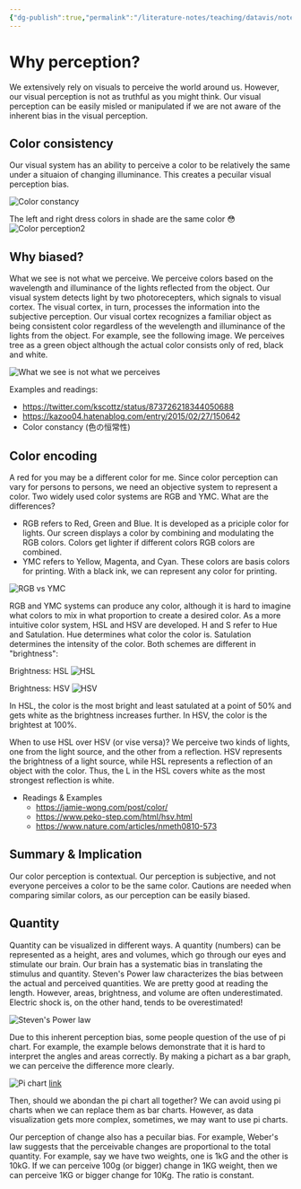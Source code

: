 ```yaml
---
{"dg-publish":true,"permalink":"/literature-notes/teaching/datavis/note/perception-data-vis/","dgHomeLink":true,"dgPassFrontmatter":false}
---
```




# Why perception?

We extensively rely on visuals to perceive the world around us. However, our visual perception is not as truthful as you might think. Our visual perception can be easily misled or manipulated if we are not aware of the inherent bias in the visual perception. 



## Color consistency 

Our visual system has an ability to perceive a color to be relatively the same under a situaion of changing illuminance.  This creates a pecuilar visual perception bias.  

![Color constancy](https://cdn-ak.f.st-hatena.com/images/fotolife/k/kazoo04/20150227/20150227155035.png)

The left and right dress colors in shade are the same color 😳
![Color perception2](https://pbs.twimg.com/media/CfINXByUYAAPCbE?format=png&name=small)


## Why biased?
What we see is not what we perceive. We perceive colors based on the wavelength and illuminance of the lights reflected from the object. Our visual system detects light by two photorecepters, which signals to visual cortex. The visual cortex, in turn, processes the information into the subjective perception. Our visual cortex recognizes a familiar object as being consistent color regardless of the wevelength and illuminance of the lights from the object. For example, see the following image. We perceives tree as a green object although the actual color consists only of red, black and white. 

![What we see is not what we perceives](https://upload.wikimedia.org/wikipedia/en/thumb/8/81/Mountain-spring-redwhite.png/520px-Mountain-spring-redwhite.png)

Examples and readings:
- https://twitter.com/kscottz/status/873726218344050688
- https://kazoo04.hatenablog.com/entry/2015/02/27/150642
- Color constancy (色の恒常性)

## Color encoding 

A red for you may be a different color for me. Since color perception can vary for persons to persons, we need an objective system to represent a color. Two widely used color systems are RGB and YMC. What are the differences?
- RGB refers to Red, Green and Blue. It is developed as a priciple color for lights. Our screen displays a color by combining and modulating the RGB colors. Colors get lighter if different colors RGB colors are combined. 
- YMC refers to Yellow, Magenta, and Cyan. These colors are basis colors for printing. With a black ink, we can represent any color for printing.

![RGB vs YMC](https://souzoulog.com/wp-content/uploads/2019/07/RGTBCMY.png)

RGB and YMC systems can produce any color, although it is hard to imagine what colors to mix in what proportion to create a desired color. As a more intuitive color system, HSL and HSV are developed. H and S refer to Hue and Satulation. Hue determines what color the color is. Satulation determines the intensity of the color. Both schemes are different in "brightness":

Brightness: HSL
![HSL](https://www.peko-step.com/image/img_hsv005.png)

Brightness: HSV
![HSV](https://www.peko-step.com/image/img_hsv003.png)

In HSL, the color is the most bright and least satulated at a point of 50% and gets white as the brightness increases further. In HSV, the color is the brightest at 100%. 

When to use HSL over HSV (or vise versa)? We perceive two kinds of lights, one from the light source, and the other from a reflection. HSV represents the brightness of a light source, while HSL represents a reflection of an object with the color. Thus, the L in the HSL covers white as the most strongest reflection is white.  

- Readings & Examples
	- https://jamie-wong.com/post/color/
	- https://www.peko-step.com/html/hsv.html
	- https://www.nature.com/articles/nmeth0810-573


## Summary & Implication 

Our color perception is contextual. Our perception is subjective, and not everyone perceives a color to be the same color. Cautions are needed when comparing similar colors, as our perception can be easily biased.

## Quantity 
Quantity can be visualized in different ways. A quantity (numbers) can be represented as a height, ares and volumes, which go through our eyes and stimulate our brain. Our brain has a systematic bias in translating the stimulus and quantity. Steven's Power law characterizes the bias between the actual and perceived quantities. We are pretty good at reading the length. However, areas, brightness, and volume are often underestimated. Electric shock is, on the other hand, tends to be overestimated!

![Steven's Power law](https://graphworkflow.files.wordpress.com/2019/09/stevens_law.png)

Due to this inherent perception bias, some people question of the use of pi chart. For example, the example belows demonstrate that it is hard to interpret the angles and areas correctly. By making a pichart as a bar graph, we can perceive the difference more clearly. 

![Pi chart](https://qph.cf2.quoracdn.net/main-qimg-b21b31338ffe580c7c5e2723f1d7ffe6-lq)
[link](https://www.quora.com/How-and-why-are-pie-charts-considered-evil-by-data-visualization-experts)

Then, should we abondan the pi chart all together? We can avoid using pi charts when we can replace them as bar charts. However, as data visualization gets more complex, sometimes, we may want to use pi charts. 

Our perception of change also has a pecuilar bias. For example, Weber's law suggests that the perceivable changes are proportional to the total quantity. For example, say we have two weights, one is 1kG and the other is 10kG. If we can perceive 100g (or bigger) change in 1KG weight, then we can perceive 1KG or bigger change for 10Kg. The ratio is constant. 


